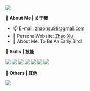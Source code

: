 <!--<a href="#">
  <img align="right" src="https://github-readme-stats-zhaoxu98.vercel.app/api?username=zhaoxu98&show_icons=true&count_private=true" /> </a>
  ![visitor badge](https://visitor-badge.glitch.me/badge?page_id=zhaoxu98.zhaoxu98&left_text=My%20Page%20Visitors)
  -->



![](https://komarev.com/ghpvc/?username=zhaoxu98)

:tangerine: **About Me | 关于我**

- :mailbox: E-mail: zhaohsu98@gmail.com
- :custard: PersonalWebsite: [Zhao Xu](https://xzbill.top/zhaoxu)
- :seedling: About Me: To Be An Early Bird!

:tea: **Skills | 技能**

![](https://img.shields.io/badge/-Hugging_Face-ffd21e?style=flat-square&logo=huggingface&logoColor=000000)
![](https://img.shields.io/badge/-Python-3b77a7?style=flat-square&logo=Python&logoColor=fff)
![](https://img.shields.io/badge/-PyTorch-ee4c2c?style=flat-square&logo=pytorch&logoColor=fff)
![](https://img.shields.io/badge/-PostgreSQL-336791?style=flat-square&logo=postgresql&logoColor=fff)
![](https://img.shields.io/badge/-pandas-339933?style=flat-square&logo=pandas&logoColor=fff)
![](https://img.shields.io/badge/-Docker-2496ED?style=flat-square&logo=Docker&logoColor=fff)
![](https://img.shields.io/badge/-Linux-000000?style=flat-square&logo=Linux&logoColor=fff)

:ice_cream: **Others | 其他**

<img src="https://github-readme-stats-zhaoxu98.vercel.app/api/top-langs/?username=zhaoxu98&layout=compact" />


<picture>
  <source media="(prefers-color-scheme: dark)" srcset="https://raw.githubusercontent.com/zhaoxu98/zhaoxu98/output/github-contribution-grid-snake-dark.svg">
  <source media="(prefers-color-scheme: light)" srcset="https://raw.githubusercontent.com/zhaoxu98/zhaoxu98/output/github-contribution-grid-snake.svg">
</picture>
